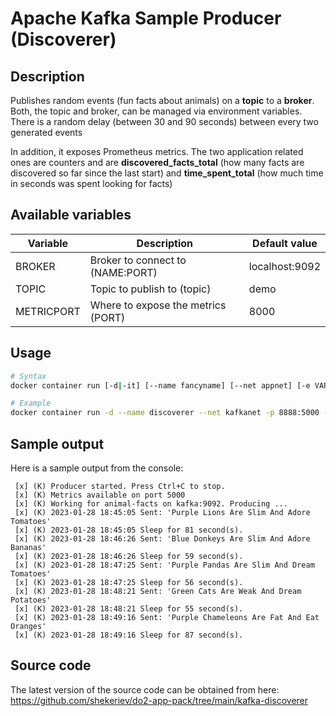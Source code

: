 # Apache Kafka Sample Producer (Discoverer)

## Description

Publishes random events (fun facts about animals) on a **topic** to a **broker**. Both, the topic and broker, can be managed via environment variables. There is a random delay (between 30 and 90 seconds) between every two generated events

In addition, it exposes Prometheus metrics. The two application related ones are counters and are **discovered_facts_total** (how many facts are discovered so far since the last start) and **time_spent_total** (how much time in seconds was spent looking for facts)

## Available variables

| Variable  | Description                              | Default value  |
| --------- | ---------------------------------------- | -------------- |
| BROKER    | Broker to connect to (NAME:PORT)         | localhost:9092 |
| TOPIC     | Topic to publish to (topic)              | demo           |
| METRICPORT| Where to expose the metrics (PORT)       | 8000           |

## Usage

```bash
# Syntax
docker container run [-d|-it] [--name fancyname] [--net appnet] [-e VAR1=VALUE1 -e ...] shekeriev/kafka-discoverer

# Example
docker container run -d --name discoverer --net kafkanet -p 8888:5000 -e BROKER=kafka:9092 -e TOPIC=animal-facts -e METRICPORT=5000 shekeriev/kafka-discoverer
```

## Sample output

Here is a sample output from the console:

```text
 [x] (K) Producer started. Press Ctrl+C to stop.
 [x] (K) Metrics available on port 5000
 [x] (K) Working for animal-facts on kafka:9092. Producing ...
 [x] (K) 2023-01-28 18:45:05 Sent: 'Purple Lions Are Slim And Adore Tomatoes'
 [x] (K) 2023-01-28 18:45:05 Sleep for 81 second(s).
 [x] (K) 2023-01-28 18:46:26 Sent: 'Blue Donkeys Are Slim And Adore Bananas'
 [x] (K) 2023-01-28 18:46:26 Sleep for 59 second(s).
 [x] (K) 2023-01-28 18:47:25 Sent: 'Purple Pandas Are Slim And Dream Tomatoes'
 [x] (K) 2023-01-28 18:47:25 Sleep for 56 second(s).
 [x] (K) 2023-01-28 18:48:21 Sent: 'Green Cats Are Weak And Dream Potatoes'
 [x] (K) 2023-01-28 18:48:21 Sleep for 55 second(s).
 [x] (K) 2023-01-28 18:49:16 Sent: 'Purple Chameleons Are Fat And Eat Oranges'
 [x] (K) 2023-01-28 18:49:16 Sleep for 87 second(s).
```

## Source code

The latest version of the source code can be obtained from here: <https://github.com/shekeriev/do2-app-pack/tree/main/kafka-discoverer>

